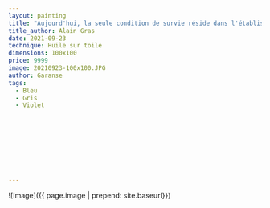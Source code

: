 ```yaml
---
layout: painting
title: "Aujourd'hui, la seule condition de survie réside dans l'établissement d'un rapport plus humble avec la planète."     
title_author: Alain Gras                                                           
date: 2021-09-23
technique: Huile sur toile 
dimensions: 100x100
price: 9999
image: 20210923-100x100.JPG
author: Garanse
tags:
  - Bleu
  - Gris
  - Violet
  
  
  
  
  
  
  
  
  
---
```

![Image]({{ page.image | prepend: site.baseurl}})

